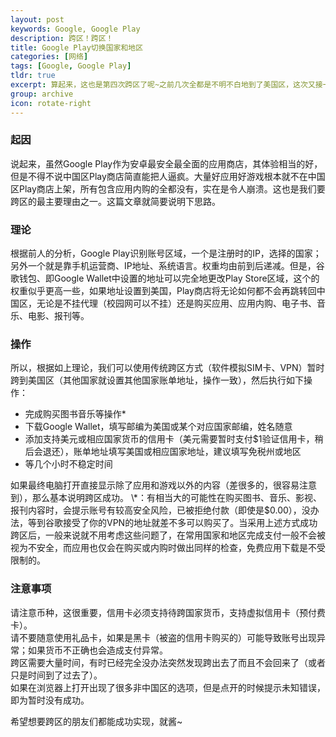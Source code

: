 ```yaml
---
layout: post
keywords: Google, Google Play
description: 跨区！跨区！
title: Google Play切换国家和地区
categories: [网络]
tags: [Google, Google Play]
tldr: true
excerpt: 算起来，这也是第四次跨区了呢~之前几次全都是不明不白地到了美国区，这次又接一个任务，应该也算是驾轻就熟了吧~
group: archive
icon: rotate-right
---
```


### 起因
说起来，虽然Google Play作为安卓最安全最全面的应用商店，其体验相当的好，但是不得不说中国区Play商店简直能把人逼疯。大量好应用好游戏根本就不在中国区Play商店上架，所有包含应用内购的全都没有，实在是令人崩溃。这也是我们要跨区的最主要理由之一。这篇文章就简要说明下思路。  

### 理论
根据前人的分析，Google Play识别账号区域，一个是注册时的IP，选择的国家；另外一个就是靠手机运营商、IP地址、系统语言。权重均由前到后递减。但是，谷歌钱包、即Google Wallet中设置的地址可以完全地更改Play Store区域，这个的权重似乎更高一些，如果地址设置到美国，Play商店将无论如何都不会再跳转回中国区，无论是不挂代理（校园网可以不挂）还是购买应用、应用内购、电子书、音乐、电影、报刊等。  

### 操作
所以，根据如上理论，我们可以使用传统跨区方式（软件模拟SIM卡、VPN）暂时跨到美国区（其他国家就设置其他国家账单地址，操作一致），然后执行如下操作：
<ul>
<li>完成购买图书音乐等操作*</li>
<li>下载Google Wallet，填写邮编为美国或某个对应国家邮编，姓名随意</li>
<li>添加支持美元或相应国家货币的信用卡（美元需要暂时支付$1验证信用卡，稍后会退还），账单地址填写美国或相应国家地址，建议填写免税州或地区</li>
<li>等几个小时不稳定时间</li>
</ul>
如果最终电脑打开直接显示除了应用和游戏以外的内容（差很多的，很容易注意到），那么基本说明跨区成功。  
\*：有相当大的可能性在购买图书、音乐、影视、报刊内容时，会提示账号有较高安全风险，已被拒绝付款（即使是$0.00），没办法，等到谷歌接受了你的VPN的地址就差不多可以购买了。当采用上述方式成功跨区后，一般来说就不用考虑这些问题了，在常用国家和地区完成支付一般不会被视为不安全，而应用也仅会在购买或内购时做出同样的检查，免费应用下载是不受限制的。  

### 注意事项
请注意币种，这很重要，信用卡必须支持待跨国家货币，支持虚拟信用卡（预付费卡）。  
请不要随意使用礼品卡，如果是黑卡（被盗的信用卡购买的）可能导致账号出现异常；如果货币不正确也会造成支付异常。  
跨区需要大量时间，有时已经完全没办法突然发现跨出去了而且不会回来了（或者只是时间到了过去了）。  
如果在浏览器上打开出现了很多非中国区的选项，但是点开的时候提示未知错误，即为暂时没有成功。  

希望想要跨区的朋友们都能成功实现，就酱~
